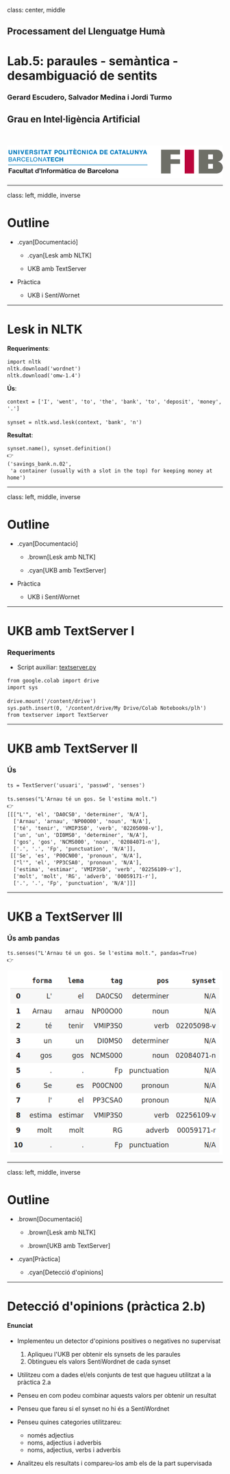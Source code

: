 class: center, middle

## Processament del Llenguatge Humà

# Lab.5: paraules - semàntica - <br> desambiguació de sentits

### Gerard Escudero, Salvador Medina i Jordi Turmo

## Grau en Intel·ligència Artificial

<br>

![:scale 75%](../fib.png)

---
class: left, middle, inverse

# Outline

- .cyan[Documentació]

  - .cyan[Lesk amb NLTK]

  - UKB amb TextServer

- Pràctica

  - UKB i SentiWornet

---

# Lesk in NLTK

**Requeriments**:

```python3
import nltk
nltk.download('wordnet')
nltk.download('omw-1.4')
```

**Ús**:

```python3
context = ['I', 'went', 'to', 'the', 'bank', 'to', 'deposit', 'money', '.']

synset = nltk.wsd.lesk(context, 'bank', 'n')
```

**Resultat**:

```python3
synset.name(), synset.definition()
👉
('savings_bank.n.02',
 'a container (usually with a slot in the top) for keeping money at home')
```

---
class: left, middle, inverse

# Outline

- .cyan[Documentació]

  - .brown[Lesk amb NLTK]

  - .cyan[UKB amb TextServer]

- Pràctica

  - UKB i SentiWornet

---

# UKB amb TextServer I

### Requeriments

- Script auxiliar: [textserver.py](../codes/textserver.py)

```
from google.colab import drive
import sys

drive.mount('/content/drive')
sys.path.insert(0, '/content/drive/My Drive/Colab Notebooks/plh')
from textserver import TextServer
```

---

# UKB amb TextServer II

### Ús

```
ts = TextServer('usuari', 'passwd', 'senses') 

ts.senses("L'Arnau té un gos. Se l'estima molt.")
👉
[[["L'", 'el', 'DA0CS0', 'determiner', 'N/A'],
  ['Arnau', 'arnau', 'NP00O00', 'noun', 'N/A'],
  ['té', 'tenir', 'VMIP3S0', 'verb', '02205098-v'],
  ['un', 'un', 'DI0MS0', 'determiner', 'N/A'],
  ['gos', 'gos', 'NCMS000', 'noun', '02084071-n'],
  ['.', '.', 'Fp', 'punctuation', 'N/A']],
 [['Se', 'es', 'P00CN00', 'pronoun', 'N/A'],
  ["l'", 'el', 'PP3CSA0', 'pronoun', 'N/A'],
  ['estima', 'estimar', 'VMIP3S0', 'verb', '02256109-v'],
  ['molt', 'molt', 'RG', 'adverb', '00059171-r'],
  ['.', '.', 'Fp', 'punctuation', 'N/A']]]
```

---

# UKB a TextServer III

### Ús amb pandas

```
ts.senses("L'Arnau té un gos. Se l'estima molt.", pandas=True)
👉  
```
![:scale 50%](figures/pandas.png)

---
class: left, middle, inverse

# Outline

- .brown[Documentació]

  - .brown[Lesk amb NLTK]

  - .brown[UKB amb TextServer]

- .cyan[Pràctica]

  - .cyan[Detecció d'opinions]

---

# Detecció d'opinions (pràctica 2.b)

#### Enunciat

* Implementeu un detector d'opinions positives o negatives no supervisat
  1. Apliqueu l'UKB per obtenir els synsets de les paraules
  2. Obtingueu els valors SentiWordnet de cada synset

* Utilitzeu com a dades el/els conjunts de test que hagueu utilitzat a la pràctica 2.a

* Penseu en com podeu combinar aquests valors per obtenir un resultat

* Penseu que fareu si el synset no hi és a SentiWordnet

* Penseu quines categories utilitzareu:
  - només adjectius
  - noms, adjectius i adverbis
  - noms, adjectius, verbs i adverbis

* Analitzeu els resultats i compareu-los amb els de la part supervisada




